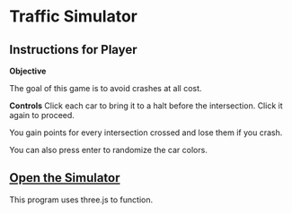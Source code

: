 # Traffic Simulator

## Instructions for Player
**Objective**

The goal of this game is to avoid crashes at all cost.

**Controls**
Click each car to bring it to a halt before the intersection. Click it again to proceed.

You gain points for every intersection crossed and lose them if you crash.

You can also press enter to randomize the car colors.

## [Open the Simulator](https://rohans922.github.io/traffic-3D-simulator/)

This program uses three.js to function.
